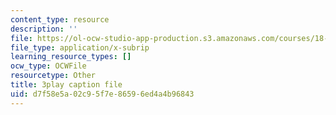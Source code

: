 ```yaml
---
content_type: resource
description: ''
file: https://ol-ocw-studio-app-production.s3.amazonaws.com/courses/18-s997-introduction-to-matlab-programming-fall-2011/d7f58e5a02c95f7e86596ed4a4b96843_OisFNNzz3xQ.vtt
file_type: application/x-subrip
learning_resource_types: []
ocw_type: OCWFile
resourcetype: Other
title: 3play caption file
uid: d7f58e5a-02c9-5f7e-8659-6ed4a4b96843
---
```

